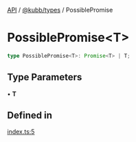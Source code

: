 [API](../../../packages.md) / [@kubb/types](../index.md) / PossiblePromise

# PossiblePromise\<T\>

```ts
type PossiblePromise<T>: Promise<T> | T;
```

## Type Parameters

• **T**

## Defined in

[index.ts:5](https://github.com/kubb-project/kubb/blob/dcebbafbee668a7722775212bce85eec29e39573/packages/types/src/index.ts#L5)
